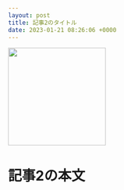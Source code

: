 ```yaml
---
layout: post
title: 記事2のタイトル
date: 2023-01-21 08:26:06 +0000
---
```

<img src='https://images.microcms-assets.io/assets/20db8de3037b46c1bd258abf36bfeccc/dc152b77af0f47d0b02cb0bd993cb6f2/ruby.png' width=200 >
<h1 id="h3c3df82914">記事2の本文</h1>
